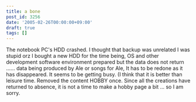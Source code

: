 ```yaml
---
title: a bone
post_id: 3256
date: '2005-02-26T00:00:00+09:00'
draft: true
tags: []
---
```


The notebook PC's HDD crashed. I thought that backup was unrelated I was stupid orz I bought a new HDD for the time being, OS and other development software environment prepared but the data does not return ...... data being produced by Ale or songs for Ale, It has to be redone as it has disappeared. It seems to be getting busy. (I think that it is better than leisure time. Removed the content HOBBY once. Since all the creations have returned to absence, it is not a time to make a hobby page a bit ... so I am sorry.
